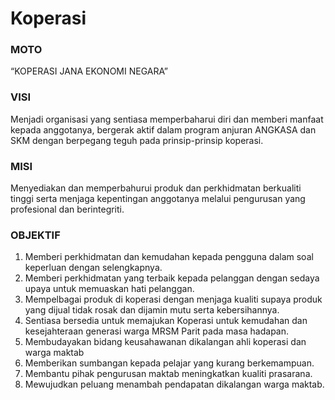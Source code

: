 # Koperasi

### MOTO&#x20;

“KOPERASI JANA EKONOMI NEGARA”

### VISI&#x20;

Menjadi organisasi yang sentiasa memperbaharui diri dan memberi manfaat kepada anggotanya, bergerak aktif dalam program anjuran ANGKASA dan SKM dengan berpegang teguh pada prinsip-prinsip koperasi.

### MISI&#x20;

Menyediakan dan memperbahurui produk dan perkhidmatan berkualiti tinggi serta menjaga kepentingan anggotanya melalui pengurusan yang profesional dan berintegriti.

### OBJEKTIF&#x20;

1. Memberi perkhidmatan dan kemudahan kepada pengguna dalam soal keperluan dengan selengkapnya.&#x20;
2. Memberi perkhidmatan yang terbaik kepada pelanggan dengan sedaya upaya untuk memuaskan hati pelanggan.&#x20;
3. Mempelbagai produk di koperasi dengan menjaga kualiti supaya produk yang dijual tidak rosak dan dijamin mutu serta kebersihannya.&#x20;
4. Sentiasa bersedia untuk memajukan Koperasi untuk kemudahan dan kesejahteraan generasi warga MRSM Parit pada masa hadapan.&#x20;
5. Membudayakan bidang keusahawanan dikalangan ahli koperasi dan warga maktab&#x20;
6. Memberikan sumbangan kepada pelajar yang kurang berkemampuan.&#x20;
7. Membantu pihak pengurusan maktab meningkatkan kualiti prasarana.&#x20;
8. Mewujudkan peluang menambah pendapatan dikalangan warga maktab.
